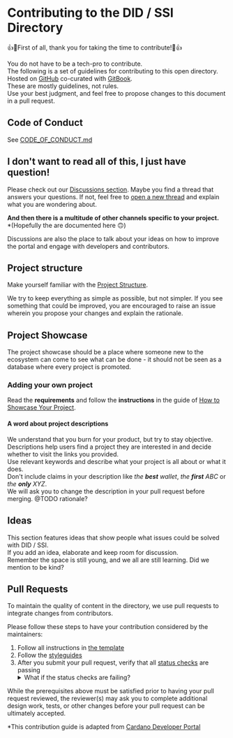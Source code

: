 # Contributing to the DID / SSI Directory

👍🎉First of all, thank you for taking the time to contribute!🎉👍

You do not have to be a tech-pro to contribute.  
The following is a set of guidelines for contributing to this open directory.  
Hosted on [GitHub](https://github.com/Larissa-Health/did-ssi-directory) co-curated with [GitBook](https://gitbook.com).  
These are mostly guidelines, not rules.  
Use your best judgment, and feel free to propose changes to this document in a pull request.

## Code of Conduct

See [CODE_OF_CONDUCT.md](https://github.com/Larissa-Health/did-ssi-directory/blob/main/CODE_OF_CONDUCT.md)

## I don't want to read all of this, I just have question!

Please check out our [Discussions section](https://github.com/Larissa-Health/did-ssi-directory/discussions). 
Maybe you find a thread that answers your questions. 
If not, feel free to [open a new thread](https://github.com/Larissa-Health/did-ssi-directory/discussions/new) and explain what you are wondering about.   

**And then there is a multitude of other channels specific to your project.**  
*(Hopefully the are documented here 🙃)

Discussions are also the place to talk about your ideas on how to improve the portal and engage with developers and contributors.

## Project structure

Make yourself familiar with the [Project Structure](https://github.com/Larissa-Health/did-ssi-directory/blob/main/PROJECT_STRUCTURE.md). 

We try to keep everything as simple as possible, but not simpler. 
If you see something that could be improved, you are encouraged to raise an issue wherein you propose your changes and explain the rationale.

## Project Showcase

The project showcase should be a place where someone new to the ecosystem can come to see what can be done - it should not be seen as a database where every project is promoted.

### Adding your own project

Read the **requirements** and follow the **instructions** in the guide of 
[How to Showcase Your Project](https://github.com/Larissa-Health/did-ssi-directory/blob/main/SHOWCASE_YOUR_PRODUCT.md).

#### A word about project descriptions

We understand that you burn for your product, but try to stay objective.  
Descriptions help users find a project they are interested in and decide whether to visit the links you provided.  
Use relevant keywords and describe what your project is all about or what it does.  
Don't include claims in your description like *the **best** wallet*, *the **first** ABC* or *the **only** XYZ*.  
We will ask you to change the description in your pull request before merging. @TODO rationale?

## Ideas 

This section features ideas that show people what issues could be solved with DID / SSI.  
If you add an idea, elaborate and keep room for discussion.  
Remember the space is still young, and we all are still learning. 
Did we mention to be kind?  

## Pull Requests

To maintain the quality of content in the directory, we use pull requests to integrate changes from contributors. 

Please follow these steps to have your contribution considered by the maintainers:

1. Follow all instructions in [the template](https://github.com/Larissa-Health/did-ssi-directory/blob/main/PULL_REQUEST_TEMPLATE.md)
2. Follow the [styleguides](https://github.com/Larissa-Health/did-ssi-directory/blob/main/STYLEGUIDE.md)  
3. After you submit your pull request, verify that all [status checks](https://help.github.com/articles/about-status-checks/) are passing <details><summary>What if the status checks are failing?</summary>If a status check is failing, and you believe that the failure is unrelated to your change, please leave a comment on the pull request explaining why you believe the failure is unrelated. A maintainer will re-run the status check for you. If we conclude that the failure was a false positive, then we will open an issue to track and resolve that problem.</details>

While the prerequisites above must be satisfied prior to having your pull request reviewed, the reviewer(s) may ask you to complete additional design work, tests, or other changes before your pull request can be ultimately accepted.

*This contribution guide is adapted from [Cardano Developer Portal](https://github.com/cardano-foundation/developer-portal) 
